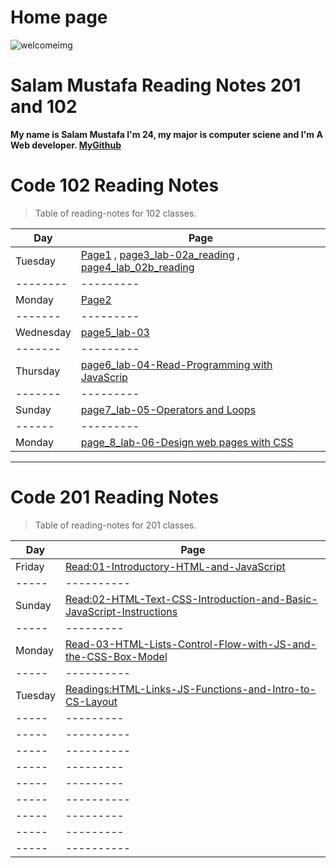 # Home page

![welcomeimg](https://thumbs.dreamstime.com/b/rustic-welcome-sign-red-flower-hanging-distressed-antique-green-door-weathered-rose-bud-teal-blue-wooden-fence-43915475.jpg)
   

# Salam Mustafa Reading Notes 201 and 102

**My name is Salam Mustafa I'm 24, my major is computer sciene and I'm A Web developer. [MyGithub](https://github.com/salammustafa728)**


# Code 102 Reading Notes


>Table of reading-notes for 102 classes.


Day                          | Page
--------                     |--------
Tuesday                      | [Page1](reading.md) , [page3_lab-02a_reading](notes.md) , [page4_lab_02b_reading](page4.md)
--------                     |---------
Monday                       | [Page2](reading2.md)
-------                      |---------
Wednesday                    | [page5_lab-03](readingwed.md)
-------                      |---------
Thursday                     | [page6_lab-04-Read-Programming with JavaScrip](readingthu)
-------                      |---------
Sunday                       | [page7_lab-05-Operators and Loops](readinglab05.md)
------                       |---------
Monday                       |[page_8_lab-06-Design web pages with CSS](readinglab06.md)    



__________________________________________________

# Code 201 Reading Notes


> Table of reading-notes for 201 classes.


Day                          | Page
-----                        | ---------
Friday                       |[Read:01-Introductory-HTML-and-JavaScript](class-01.md)
-----                        |----------
Sunday                       |[Read:02-HTML-Text-CSS-Introduction-and-Basic-JavaScript-Instructions](class-02.md)
-----                        | ---------
Monday                       | [Read-03-HTML-Lists-Control-Flow-with-JS-and-the-CSS-Box-Model](class-03.md)
-----                        |----------
Tuesday                      | [Readings:HTML-Links-JS-Functions-and-Intro-to-CS-Layout](class-04.md)
-----                        | ---------
-----                        |----------
-----                        |----------
-----                        | ---------
-----                        | ---------
-----                        |----------
-----                        | ---------
-----                        | ---------
-----                        |----------
